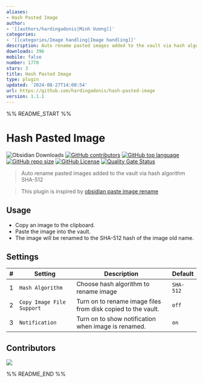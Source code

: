 ```yaml
---
aliases:
- Hash Pasted Image
author:
- '[[authors/hardingadonis|Minh Vương]]'
categories:
- '[[categories/Image handling|Image handling]]'
description: Auto rename pasted images added to the vault via hash algorithm SHA-512
downloads: 396
mobile: false
number: 1770
stars: 3
title: Hash Pasted Image
type: plugin
updated: '2024-08-27T14:08:54'
url: https://github.com/hardingadonis/hash-pasted-image
version: 1.1.1
---
```


%% README_START %%

# Hash Pasted Image

![Obsidian Downloads](https://img.shields.io/badge/dynamic/json?logo=obsidian&color=%23483699&label=downloads&query=%24%5B%22hash-pasted-image%22%5D.downloads&url=https%3A%2F%2Fraw.githubusercontent.com%2Fobsidianmd%2Fobsidian-releases%2Fmaster%2Fcommunity-plugin-stats.json)
[![GitHub contributors](https://img.shields.io/github/contributors/hardingadonis/hash-pasted-image)](https://github.com/hardingadonis/hash-pasted-image/graphs/contributors)
[![GitHub top language](https://img.shields.io/github/languages/top/hardingadonis/hash-pasted-image)](ttps://github.com/hardingadonis/hash-pasted-image)
[![GitHub repo size](https://img.shields.io/github/repo-size/hardingadonis/hash-pasted-image)](ttps://github.com/hardingadonis/hash-pasted-image)
[![GitHub License](https://img.shields.io/github/license/hardingadonis/hash-pasted-image)](https://github.com/hardingadonis/hash-pasted-image/blob/main/LICENSE)
[![Quality Gate Status](https://sonarcloud.io/api/project_badges/measure?project=hardingadonis_obsidian-hash-pasted-image&metric=alert_status)](https://sonarcloud.io/summary/overall?id=hardingadonis_obsidian-hash-pasted-image)

> Auto rename pasted images added to the vault via hash algorithm SHA-512

> This plugin is inspired by [obsidian paste image rename](https://github.com/reorx/obsidian-paste-image-rename)

## Usage

- Copy an image to the clipboard.
- Paste the image into the vault.
- The image will be renamed to the SHA-512 hash of the image old name.

## Settings

| #   | Setting                   | Description                                                  | Default   |
| --- | ------------------------- | ------------------------------------------------------------ | --------- |
| 1   | `Hash Algorithm`          | Choose hash algorithm to rename image                        | `SHA-512` |
| 2   | `Copy Image File Support` | Turn on to rename image files from disk copied to the vault. | `off`     |
| 3   | `Notification`            | Turn on to show notification when image is renamed.          | `on`      |

## Contributors

<a href="https://github.com/hardingadonis/hash-pasted-image/graphs/contributors">
  <img src="https://contrib.rocks/image?repo=hardingadonis/hash-pasted-image" />
</a>


%% README_END %%